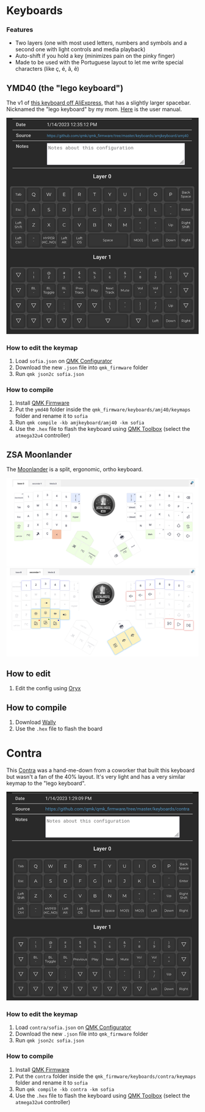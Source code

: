 # Keyboards

### Features
- Two layers (one with most used letters, numbers and symbols and a second one with light controls and media playback)
- Auto-shift if you hold a key (minimizes pain on the pinky finger)
- Made to be used with the Portuguese layout to let me write special characters (like ç, é, ã, ê)



## YMD40 (the "lego keyboard")

The v1 of [this keyboard off AliExpress](https://www.aliexpress.com/item/32821953148.html?gatewayAdapt=glo2bra), that has a slightly larger spacebar. Nicknamed the "lego keyboard" by my mom. [Here](https://drive.google.com/file/d/1h5RA14a_WeWlXNpFgBsr-QJrQNSs6d7s/view) is the user manual.

<img src="https://github.com/sofiafrocha/keyboards/blob/main/images/keyboard-lego-layers.png?raw=true" alt="keymap of ymd40 keyboard" style="zoom: 67%;" />

### How to edit the keymap
1. Load `sofia.json` on [QMK Configurator](https://config.qmk.fm/#/amjkeyboard/amj40/LAYOUT_ortho_275u_space)
2. Download the new `.json` file into `qmk_firmware` folder
3. Run `qmk json2c sofia.json`

### How to compile
1. Install [QMK Firmware](https://docs.qmk.fm/#/newbs_getting_started)
2. Put the `ymd40` folder inside the `qmk_firmware/keyboards/amj40/keymaps` folder and rename it to `sofia`
3. Run `qmk compile -kb amjkeyboard/amj40 -km sofia`
4. Use the `.hex` file to flash the keyboard using [QMK Toolbox](https://github.com/qmk/qmk_toolbox) (select the `atmega32u4` controller)


## ZSA Moonlander

The [Moonlander](https://www.zsa.io/moonlander/) is a split, ergonomic, ortho keyboard.

<img src="https://github.com/sofiafrocha/keyboards/blob/main/images/moonlander-layer-1.png?raw=true" alt="keymap of ymd40 keyboard" style="zoom: 67%;" />
<img src="https://github.com/sofiafrocha/keyboards/blob/main/images/moonlander-layer-2.png?raw=true" alt="keymap of ymd40 keyboard" style="zoom: 67%;" />

## How to edit

1. Edit the config using [Oryx](https://configure.zsa.io/moonlander/layouts/BO6KW/latest/0)


## How to compile

1. Download [Wally](https://www.zsa.io/wally/)
2. Use the `.hex` file to flash the board


# Contra

This [Contra](https://www.40percent.club/2018/03/contra.html) was a hand-me-down from a coworker that built this keyboard but wasn't a fan of the 40% layout. It's very light and has a very similar keymap to the "lego keyboard".

<img src="https://github.com/sofiafrocha/keyboards/blob/main/images/keyboard-contra-layers.png?raw=true" alt="keymap of ymd40 keyboard" style="zoom: 67%;" />

### How to edit the keymap
1. Load `contra/sofia.json` on [QMK Configurator](https://config.qmk.fm/#/amjkeyboard/amj40/LAYOUT_ortho_275u_space)
2. Download the new `.json` file into `qmk_firmware` folder
3. Run `qmk json2c sofia.json`

### How to compile
1. Install [QMK Firmware](https://docs.qmk.fm/#/newbs_getting_started)
2. Put the `contra` folder inside the `qmk_firmware/keyboards/contra/keymaps` folder and rename it to `sofia`
3. Run `qmk compile -kb contra -km sofia`
4. Use the `.hex` file to flash the keyboard using [QMK Toolbox](https://github.com/qmk/qmk_toolbox) (select the `atmega32u4` controller)
